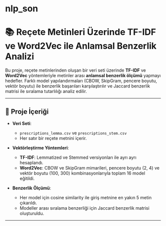 # nlp_son
# 📚 Reçete Metinleri Üzerinde TF-IDF ve Word2Vec ile Anlamsal Benzerlik Analizi

Bu proje, reçete metinlerinden oluşan bir veri seti üzerinde **TF-IDF** ve **Word2Vec** yöntemleriyle metinler arası **anlamsal benzerlik ölçümü** yapmayı hedefler. Farklı model yapılandırmaları (CBOW, SkipGram, pencere boyutu, vektör boyutu) ile benzerlik başarıları karşılaştırılır ve Jaccard benzerlik matrisi ile sıralama tutarlılığı analiz edilir.

---

## 🔧 Proje İçeriği

- **Veri Seti**:
  - `prescriptions_lemma.csv` ve `prescriptions_stem.csv`
  - Her satır bir reçete metnini içerir.

- **Vektörleştirme Yöntemleri**:
  - **TF-IDF**: Lemmatized ve Stemmed versiyonları ile ayrı ayrı hesaplandı.
  - **Word2Vec**: CBOW ve SkipGram mimarileri, pencere boyutu (2, 4) ve vektör boyutu (100, 300) kombinasyonlarıyla toplam 16 model eğitildi.

- **Benzerlik Ölçümü**:
  - Her model için cosine similarity ile giriş metnine en yakın 5 metin çıkarıldı.
  - Modeller arası sıralama benzerliği için Jaccard benzerlik matrisi oluşturuldu.

---
